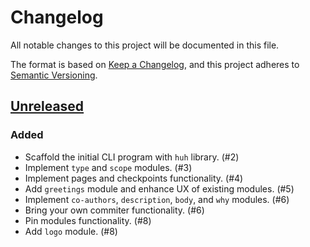 # Changelog

All notable changes to this project will be documented in this file.

The format is based on [Keep a Changelog](https://keepachangelog.com/en/1.1.0/), and this project adheres to [Semantic Versioning](https://semver.org/spec/v2.0.0.html).

## [Unreleased]

### Added

- Scaffold the initial CLI program with `huh` library. (#2)
- Implement `type` and `scope` modules. (#3)
- Implement pages and checkpoints functionality. (#4)
- Add `greetings` module and enhance UX of existing modules. (#5)
- Implement `co-authors`, `description`, `body`, and `why` modules. (#6)
- Bring your own commiter functionality. (#6)
- Pin modules functionality. (#8)
- Add `logo` module. (#8)


[unreleased]: https://github.com/nantli/goodcommit/compare/v0.0.0...HEAD
